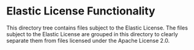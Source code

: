 # Elastic License Functionality
This directory tree contains files subject to the Elastic License. The files
subject to the Elastic License are grouped in this directory to clearly
separate them from files licensed under the Apache License 2.0.

